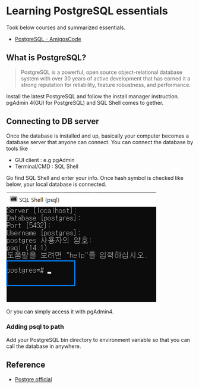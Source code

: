 # Learning PostgreSQL essentials
Took below courses and summarized essentials. 

- [PostgreSQL - AmigosCode](https://www.youtube.com/watch?v=tzbA7VniRpw&list=PLwvrYc43l1MxAEOI_KwGe8l42uJxMoKeS&index=3)

## What is PostgreSQL?
> PostgreSQL is a powerful, open source object-relational database system with over 30 years of active development that has earned it a strong reputation for reliability, feature robustness, and performance.

Install the latest PostgreSQL and follow the install manager instruction. pgAdmin 4(GUI for PostgreSQL) and SQL Shell comes to gether. 

## Connecting to DB server
Once the database is installed and up, basically your computer becomes a database server that anyone can connect. You can connect the database by tools like 

- GUI client : e.g pgAdmin
- Terminal/CMD : SQL Shell

Go find SQL Shell and enter your info. Once hash symbol is checked like below, your local database is connected. 

<img src="reference/postgre-connected.png" width=404 height=294 alt="SQL Shell" />

Or you can simply access it with pgAdmin4. 

### Adding psql to path
Add your PostgreSQL bin directory to environment variable so that you can call the database in anywhere. 


## Reference
- [Postgre official](https://www.postgresql.org/)